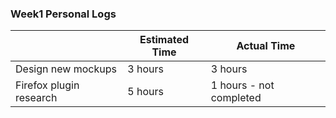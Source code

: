 ### Week1 Personal Logs
|               | Estimated Time| Actual Time   |
| ------------- | ------------- |----------------|
| Design new mockups  | 3 hours  |3 hours|
| Firefox plugin research  | 5 hours  | 1 hours - not completed | 
